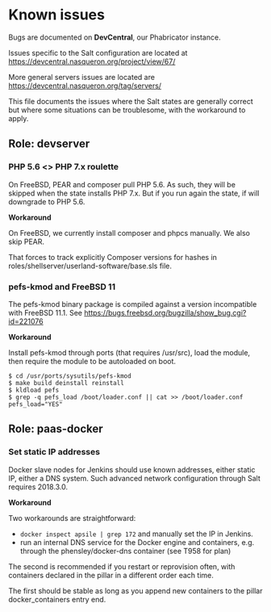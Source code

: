# Known issues

Bugs are documented on **DevCentral**, our Phabricator instance.

Issues specific to the Salt configuration are located at
https://devcentral.nasqueron.org/project/view/67/

More general servers issues are located are
https://devcentral.nasqueron.org/tag/servers/

This file documents the issues where the Salt states are generally correct
but where some situations can be troublesome, with the workaround to apply.

## Role: devserver

### PHP 5.6 <> PHP 7.x roulette

On FreeBSD, PEAR and composer pull PHP 5.6. As such, they will be skipped when
the state installs PHP 7.x. But if you run again the state, if will downgrade
to PHP 5.6.

**Workaround**

On FreeBSD, we currently install composer and phpcs manually. We also skip PEAR.

That forces to track explicitly Composer versions for hashes
in roles/shellserver/userland-software/base.sls file.

### pefs-kmod and FreeBSD 11

The pefs-kmod binary package is compiled against a version incompatible
with FreeBSD 11.1. See https://bugs.freebsd.org/bugzilla/show_bug.cgi?id=221076

**Workaround**

Install pefs-kmod through ports (that requires /usr/src),
load the module, then require the module to be autoloaded
on boot.

```
$ cd /usr/ports/sysutils/pefs-kmod
$ make build deinstall reinstall
$ kldload pefs
$ grep -q pefs_load /boot/loader.conf || cat >> /boot/loader.conf
pefs_load="YES"
```

## Role: paas-docker

### Set static IP addresses

Docker slave nodes for Jenkins should use known addresses, either static IP,
either a DNS system. Such advanced network configuration through Salt requires
2018.3.0.

**Workaround**

Two workarounds are straightforward:

  - `docker inspect apsile | grep 172` and manually set the IP in Jenkins.
  - run an internal DNS service for the Docker engine and containers,
    e.g. through the phensley/docker-dns container (see T958 for plan)

The second is recommended if you restart or reprovision often,
with containers declared in the pillar in a different order each time.

The first should be stable as long as you append new containers
to the pillar docker_containers entry end.
